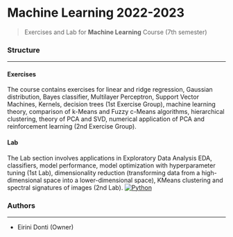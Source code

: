 # Machine Learning 2022-2023
> Exercises and Lab for **Machine Learning** Course (7th semester)

### Structure
---
#### Exercises

The course contains exercises for linear and ridge regression, Gaussian distribution, Bayes classifier, Multilayer Perceptron, Support Vector Machines, Kernels, decision trees (1st Exercise Group), machine learning theory, comparison of k-Means and Fuzzy c-Means algorithms, hierarchical clustering, theory of PCA and SVD, numerical application of PCA and reinforcement learning (2nd Exercise Group).
    
#### Lab

The Lab section involves applications in Exploratory Data Analysis EDA, classifiers, model performance, model optimization with hyperparameter tuning (1st Lab), dimensionality reduction (transforming data from a high-dimensional space into a lower-dimensional space), KMeans clustering and spectral signatures of images (2nd Lab). [![Python](https://img.shields.io/badge/-Python-3776AB?logo=python&logoColor=white)](https://www.python.org/)

### Authors
---

- Eirini Donti (Owner)

<!-- ### License
--- -->

